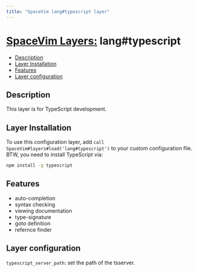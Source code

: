 ```yaml
---
title: "SpaceVim lang#typescript layer"
---
```


# [SpaceVim Layers:](https://spacevim.org/layers) lang#typescript

<!-- vim-markdown-toc GFM -->

- [Description](#description)
- [Layer Installation](#layer-installation)
- [Features](#features)
- [Layer configuration](#layer-configuration)

<!-- vim-markdown-toc -->

## Description

This layer is for TypeScript development.

## Layer Installation

To use this configuration layer, add `call SpaceVim#layers#load('lang#typescript')` to your custom configuration file. BTW, you need to install TypeScript via:

```sh
npm install -g typescript
```

## Features

- auto-completion
- syntax checking
- viewing documentation
- type-signature
- goto definition
- refernce finder

## Layer configuration

`typescript_server_path`: set the path of the tsserver.
